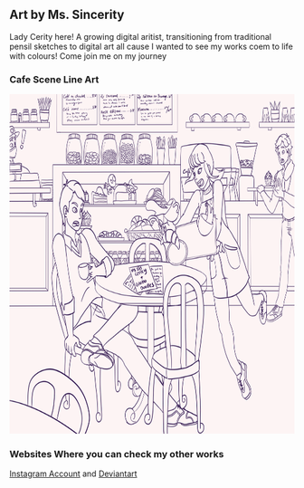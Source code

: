 ## Art by Ms. Sincerity

Lady Cerity here! A growing digital aritist, transitioning from traditional pensil sketches to digital art all cause I wanted to see my works coem to life with colours! Come join me on my journey

### Cafe Scene Line Art

<div align="center"><img src="2021-09-25_184312 - cerity + globo collab cafe lineart.png" width="800" height="600" alt="Cafe scene line art" /></div>

### Websites Where you can check my other works

<a href="https://www.instagram.com/mssincerity/">Instagram Account</a>
and
<a href="https://www.deviantart.com/mssincerity">Deviantart</a>
